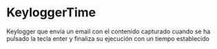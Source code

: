 # KeyloggerTime
Keylogger que envía un email con el contenido capturado cuando 
se ha pulsado la tecla enter y finaliza su ejecución con un tiempo establecido
